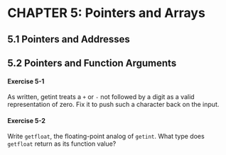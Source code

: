 # CHAPTER 5: Pointers and Arrays

## 5.1 Pointers and Addresses

## 5.2 Pointers and Function Arguments

#### Exercise 5-1

As written, getint treats a `+` or `-` not followed by a digit as a valid representation of zero. Fix it to push such a character back on the input.

#### Exercise 5-2

Write `getfloat`, the floating-point analog of `getint`. What type does `getfloat` return as its function value?
